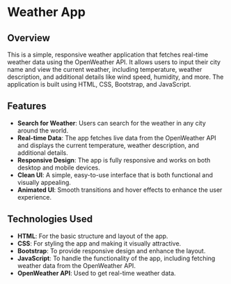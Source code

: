 
# Weather App

## Overview
This is a simple, responsive weather application that fetches real-time weather data using the OpenWeather API. It allows users to input their city name and view the current weather, including temperature, weather description, and additional details like wind speed, humidity, and more. The application is built using HTML, CSS, Bootstrap, and JavaScript.

## Features
- **Search for Weather**: Users can search for the weather in any city around the world.
- **Real-time Data**: The app fetches live data from the OpenWeather API and displays the current temperature, weather description, and additional details.
- **Responsive Design**: The app is fully responsive and works on both desktop and mobile devices.
- **Clean UI**: A simple, easy-to-use interface that is both functional and visually appealing.
- **Animated UI**: Smooth transitions and hover effects to enhance the user experience.

## Technologies Used
- **HTML**: For the basic structure and layout of the app.
- **CSS**: For styling the app and making it visually attractive.
- **Bootstrap**: To provide responsive design and enhance the layout.
- **JavaScript**: To handle the functionality of the app, including fetching weather data from the OpenWeather API.
- **OpenWeather API**: Used to get real-time weather data.
